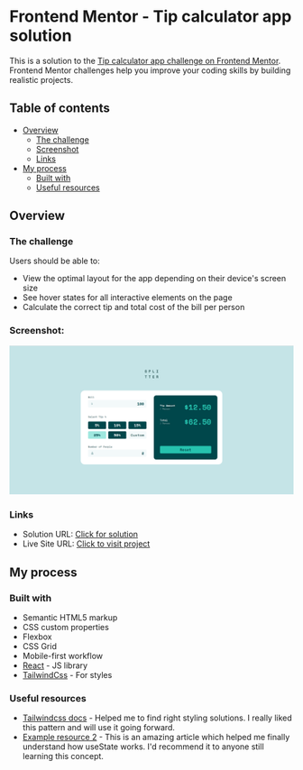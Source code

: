 # Frontend Mentor - Tip calculator app solution

This is a solution to the [Tip calculator app challenge on Frontend Mentor](https://www.frontendmentor.io/challenges/tip-calculator-app-ugJNGbJUX). Frontend Mentor challenges help you improve your coding skills by building realistic projects.

## Table of contents

- [Overview](#overview)
  - [The challenge](#the-challenge)
  - [Screenshot](#screenshot)
  - [Links](#links)
- [My process](#my-process)
  - [Built with](#built-with)
  - [Useful resources](#useful-resources)

## Overview

### The challenge

Users should be able to:

- View the optimal layout for the app depending on their device's screen size
- See hover states for all interactive elements on the page
- Calculate the correct tip and total cost of the bill per person

### Screenshot:

![](./Screenshot.png)

### Links

- Solution URL: [Click for solution](https://github.com/DavitGe/tip-calculator-app)
- Live Site URL: [Click to visit project](https://davitge.github.io/tip-calculator-app/)

## My process

### Built with

- Semantic HTML5 markup
- CSS custom properties
- Flexbox
- CSS Grid
- Mobile-first workflow
- [React](https://reactjs.org/) - JS library
- [TailwindCss](https://tailwindcss.com) - For styles

### Useful resources

- [Tailwindcss docs](https://tailwindcss.com/docs) - Helped me to find right styling solutions. I really liked this pattern and will use it going forward.
- [Example resource 2](https://reactjs.org/docs/hooks-reference.html#usestate) - This is an amazing article which helped me finally understand how useState works. I'd recommend it to anyone still learning this concept.
